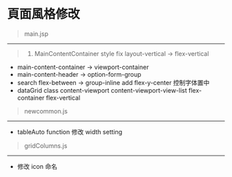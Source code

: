 頁面風格修改
===========
>main.jsp
----------
> 1. MainContentContainer style fix layout-vertical -> flex-vertical
* main-content-container -> viewport-container
* main-content-header -> option-form-group
* search flex-between -> group-inline add flex-y-center 控制字体置中
* dataGrid class content-viewport content-viewport-view-list flex-container flex-vertical

>newcommon.js
--------
* tableAuto function 修改 width setting

>gridColumns.js
-------
* 修改 icon 命名 
